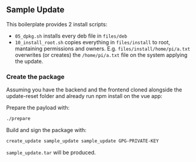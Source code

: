## Sample Update

This boilerplate provides 2 install scripts:

- `05_dpkg.sh` installs every deb file in `files/deb`
- `10_install_root.sh` copies everything in `files/install` to root, mantaining permissions and owners. E.g. `files/install/home/pi/a.txt` overwrites (or creates) the `/home/pi/a.txt` file on the system applying the update.

### Create the package

Assuming you have the backend and the frontend cloned alongside the update-reset folder and already run npm install on the vue app:

Prepare the payload with:

```bash
./prepare
```

Build and sign the package with:

```bash
create_update sample_update sample_update GPG-PRIVATE-KEY
```

`sample_update.tar` will be produced.
